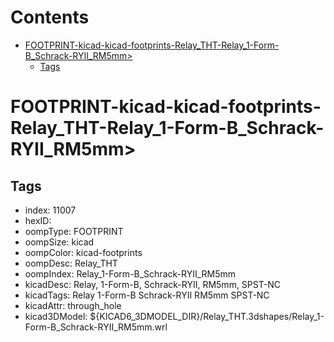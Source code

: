 



Contents
========

* [FOOTPRINT-kicad-kicad-footprints-Relay_THT-Relay_1-Form-B_Schrack-RYII_RM5mm>](#footprint-kicad-kicad-footprints-relay_tht-relay_1-form-b_schrack-ryii_rm5mm)
	* [Tags](#tags)

# FOOTPRINT-kicad-kicad-footprints-Relay_THT-Relay_1-Form-B_Schrack-RYII_RM5mm>

## Tags

- index: 11007
- hexID: 
- oompType: FOOTPRINT
- oompSize: kicad
- oompColor: kicad-footprints
- oompDesc: Relay_THT
- oompIndex: Relay_1-Form-B_Schrack-RYII_RM5mm
- kicadDesc: Relay, 1-Form-B, Schrack-RYII, RM5mm, SPST-NC
- kicadTags: Relay 1-Form-B Schrack-RYII RM5mm SPST-NC
- kicadAttr: through_hole
- kicad3DModel: ${KICAD6_3DMODEL_DIR}/Relay_THT.3dshapes/Relay_1-Form-B_Schrack-RYII_RM5mm.wrl
